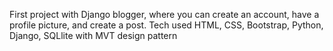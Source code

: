 <p> First project with Django blogger, where you can create an account, have a profile picture, and create a post.
  Tech used HTML, CSS, Bootstrap, Python, Django, SQLlite with MVT design pattern </p>
